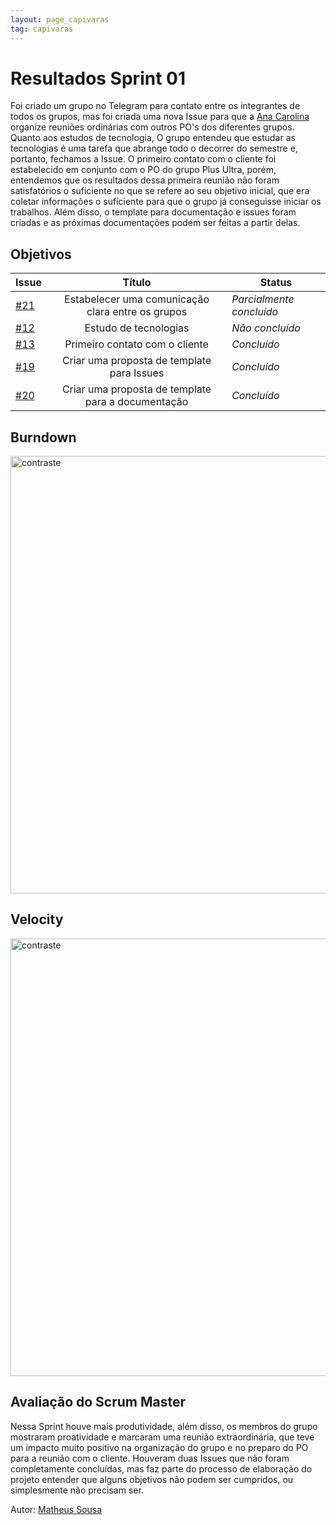 ```yaml
---
layout: page_capivaras
tag: capivaras
---
```

# Resultados Sprint 01

Foi criado um grupo no Telegram para contato entre os integrantes de todos os grupos, mas foi criada uma nova Issue para que a [Ana Carolina](https://github.com/AnaCarolinaRodriguesLeite)
organize reuniões ordinárias com outros PO's dos diferentes grupos. Quanto aos estudos de tecnologia, O grupo entendeu que estudar as tecnologias é uma tarefa que abrange 
todo o decorrer do semestre e, portanto, fechamos a Issue. O primeiro contato com o cliente foi estabelecido em conjunto com o PO do grupo Plus Ultra, porém, entendemos que os resultados
dessa primeira reunião não foram satisfatórios o suficiente no que se refere ao seu objetivo inicial, que era coletar informações o suficiente para que o grupo já conseguisse iniciar
os trabalhos. Além disso, o template para documentação e issues foram criadas e as próximas documentações podem ser feitas a partir delas.


## Objetivos

| Issue |            Título            |         Status        | 
|-------|:----------------------------:|-----------------------|
| [#21](https://github.com/fga-eps-mds/2021-1-Bot/issues/21) | Estabelecer uma comunicação clara entre os grupos | _Parcialmente concluído_ |
| [#12](https://github.com/fga-eps-mds/2021-1-Bot/issues/12) | Estudo de tecnologias | _Não concluído_ |
| [#13](https://github.com/fga-eps-mds/2021-1-Bot/issues/13) | Primeiro contato com o cliente | _Concluído_ |
| [#19](https://github.com/fga-eps-mds/2021-1-Bot/issues/19) | Criar uma proposta de template para Issues | _Concluído_ |
| [#20](https://github.com/fga-eps-mds/2021-1-Bot/issues/20) | Criar uma proposta de template para a documentação | _Concluído_ |

## Burndown

<img src="{{ '/assets/img/capivaras/burndown_sprint1.png' | prepend: site.baseurl }}" alt="contraste" width="700"/>

## Velocity

<img src="{{ '/assets/img/capivaras/velocity_sprint1.png' | prepend: site.baseurl }}" alt="contraste" width="700"/>

## Avaliação do Scrum Master

Nessa Sprint houve mais produtividade, além disso, os membros do grupo mostraram proatividade e marcaram uma reunião extraordinária, que teve um impacto muito positivo na organização do grupo
e no preparo do PO para a reunião com o cliente. Houveram duas Issues que não foram completamente concluídas, mas faz parte do processo de elaboração do projeto entender que alguns objetivos não
podem ser cumpridos, ou simplesmente não precisam ser.

Autor: [Matheus Sousa](https://github.com/gatotabaco)
